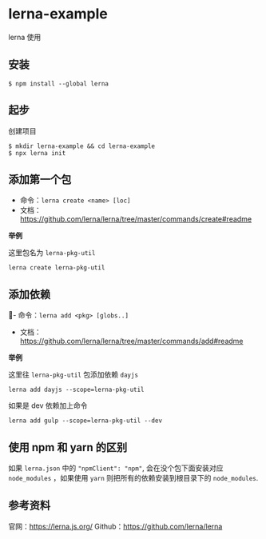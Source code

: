 # lerna-example
lerna 使用

## 安装

```shell
$ npm install --global lerna
```

## 起步

创建项目 

```shell
$ mkdir lerna-example && cd lerna-example
$ npx lerna init
```

## 添加第一个包

- 命令：`lerna create <name> [loc]`
- 文档： https://github.com/lerna/lerna/tree/master/commands/create#readme

**举例**

这里包名为 `lerna-pkg-util`

```
lerna create lerna-pkg-util
```

## 添加依赖

- 命令：`lerna add <pkg> [globs..]`
- 文档：https://github.com/lerna/lerna/tree/master/commands/add#readme

**举例**

这里往 `lerna-pkg-util` 包添加依赖 `dayjs`

```
lerna add dayjs --scope=lerna-pkg-util
```

如果是 dev 依赖加上命令

```
lerna add gulp --scope=lerna-pkg-util --dev
```

## 使用 npm 和 yarn 的区别

如果 `lerna.json` 中的 `"npmClient": "npm"`, 会在没个包下面安装对应 `node_modules` ，如果使用 `yarn` 则把所有的依赖安装到根目录下的 `node_modules`.



## 参考资料

官网：https://lerna.js.org/
Github：https://github.com/lerna/lerna
